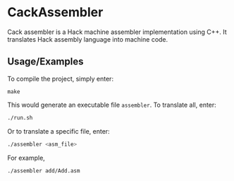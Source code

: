 # CackAssembler

Cack assembler is a Hack machine assembler implementation using C++. It translates Hack assembly language into machine code. 


## Usage/Examples

To compile the project, simply enter: 
```run
make
```
This would generate an executable file ```assembler```. To translate all, enter:
```bash
./run.sh
```
Or to translate a specific file, enter: 
```bash
./assembler <asm_file>
```
For example, 
```bash
./assembler add/Add.asm
```


